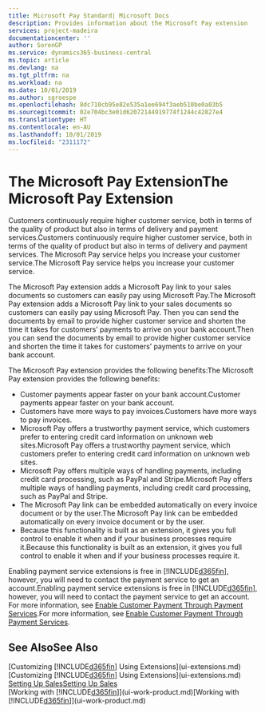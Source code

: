 ```yaml
---
title: Microsoft Pay Standard| Microsoft Docs
description: Provides information about the Microsoft Pay extension
services: project-madeira
documentationcenter: ''
author: SorenGP
ms.service: dynamics365-business-central
ms.topic: article
ms.devlang: na
ms.tgt_pltfrm: na
ms.workload: na
ms.date: 10/01/2019
ms.author: sgroespe
ms.openlocfilehash: 8dc710cb95e82e535a1ee694f3aeb510be0a03b5
ms.sourcegitcommit: 02e704bc3e01d62072144919774f1244c42827e4
ms.translationtype: HT
ms.contentlocale: en-AU
ms.lasthandoff: 10/01/2019
ms.locfileid: "2311172"
---
```

# <a name="the-microsoft-pay-extension"></a><span data-ttu-id="7796e-103">The Microsoft Pay Extension</span><span class="sxs-lookup"><span data-stu-id="7796e-103">The Microsoft Pay Extension</span></span>
<span data-ttu-id="7796e-104">Customers continuously require higher customer service, both in terms of the quality of product but also in terms of delivery and payment services.</span><span class="sxs-lookup"><span data-stu-id="7796e-104">Customers continuously require higher customer service, both in terms of the quality of product but also in terms of delivery and payment services.</span></span> <span data-ttu-id="7796e-105">The Microsoft Pay service helps you increase your customer service.</span><span class="sxs-lookup"><span data-stu-id="7796e-105">The Microsoft Pay service helps you increase your customer service.</span></span>

<span data-ttu-id="7796e-106">The Microsoft Pay extension adds a Microsoft Pay link to your sales documents so customers can easily pay using Microsoft Pay.</span><span class="sxs-lookup"><span data-stu-id="7796e-106">The Microsoft Pay extension adds a Microsoft Pay link to your sales documents so customers can easily pay using Microsoft Pay.</span></span> <span data-ttu-id="7796e-107">Then you can send the documents by email to provide higher customer service and shorten the time it takes for customers’ payments to arrive on your bank account.</span><span class="sxs-lookup"><span data-stu-id="7796e-107">Then you can send the documents by email to provide higher customer service and shorten the time it takes for customers’ payments to arrive on your bank account.</span></span>

<span data-ttu-id="7796e-108">The Microsoft Pay extension provides the following benefits:</span><span class="sxs-lookup"><span data-stu-id="7796e-108">The Microsoft Pay extension provides the following benefits:</span></span>
- <span data-ttu-id="7796e-109">Customer payments appear faster on your bank account.</span><span class="sxs-lookup"><span data-stu-id="7796e-109">Customer payments appear faster on your bank account.</span></span>
- <span data-ttu-id="7796e-110">Customers have more ways to pay invoices.</span><span class="sxs-lookup"><span data-stu-id="7796e-110">Customers have more ways to pay invoices.</span></span>
- <span data-ttu-id="7796e-111">Microsoft Pay offers a trustworthy payment service, which customers prefer to entering credit card information on unknown web sites.</span><span class="sxs-lookup"><span data-stu-id="7796e-111">Microsoft Pay offers a trustworthy payment service, which customers prefer to entering credit card information on unknown web sites.</span></span>
- <span data-ttu-id="7796e-112">Microsoft Pay offers multiple ways of handling payments, including credit card processing, such as PayPal and Stripe.</span><span class="sxs-lookup"><span data-stu-id="7796e-112">Microsoft Pay offers multiple ways of handling payments, including credit card processing, such as PayPal and Stripe.</span></span>
- <span data-ttu-id="7796e-113">The Microsoft Pay link can be embedded automatically on every invoice document or by the user.</span><span class="sxs-lookup"><span data-stu-id="7796e-113">The Microsoft Pay link can be embedded automatically on every invoice document or by the user.</span></span>
- <span data-ttu-id="7796e-114">Because this functionality is built as an extension, it gives you full control to enable it when and if your business processes require it.</span><span class="sxs-lookup"><span data-stu-id="7796e-114">Because this functionality is built as an extension, it gives you full control to enable it when and if your business processes require it.</span></span>

<span data-ttu-id="7796e-115">Enabling payment service extensions is free in [!INCLUDE[d365fin](includes/d365fin_md.md)], however, you will need to contact the payment service to get an account.</span><span class="sxs-lookup"><span data-stu-id="7796e-115">Enabling payment service extensions is free in [!INCLUDE[d365fin](includes/d365fin_md.md)], however, you will need to contact the payment service to get an account.</span></span> <span data-ttu-id="7796e-116">For more information, see [Enable Customer Payment Through Payment Services](sales-how-enable-payment-service-extensions.md).</span><span class="sxs-lookup"><span data-stu-id="7796e-116">For more information, see [Enable Customer Payment Through Payment Services](sales-how-enable-payment-service-extensions.md).</span></span>

## <a name="see-also"></a><span data-ttu-id="7796e-117">See Also</span><span class="sxs-lookup"><span data-stu-id="7796e-117">See Also</span></span>
<span data-ttu-id="7796e-118">[Customizing [!INCLUDE[d365fin](includes/d365fin_md.md)] Using Extensions](ui-extensions.md)</span><span class="sxs-lookup"><span data-stu-id="7796e-118">[Customizing [!INCLUDE[d365fin](includes/d365fin_md.md)] Using Extensions](ui-extensions.md)</span></span>  
[<span data-ttu-id="7796e-119">Setting Up Sales</span><span class="sxs-lookup"><span data-stu-id="7796e-119">Setting Up Sales</span></span>](sales-setup-sales.md)  
<span data-ttu-id="7796e-120">[Working with [!INCLUDE[d365fin](includes/d365fin_md.md)]](ui-work-product.md)</span><span class="sxs-lookup"><span data-stu-id="7796e-120">[Working with [!INCLUDE[d365fin](includes/d365fin_md.md)]](ui-work-product.md)</span></span>
